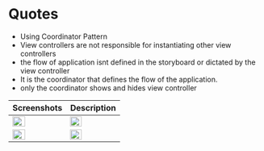 # Quotes
- Using Coordinator Pattern
- View controllers are not responsible for instantiating other view controllers
- the flow of application isnt defined in the storyboard or dictated by the view controller
- It is the coordinator that defines the flow of the application.
- only the coordinator shows and hides view controller

| Screenshots     | Description |
| ----------- | ----------- |
| <img src="https://github.com/mbayi-ios/Quotes/assets/91916741/f384cbae-6155-4bd9-89e7-a7dbf8ef12a5" width="50%" >    | <img src="https://github.com/mbayi-ios/Quotes/assets/91916741/1ddcfc4a-fd6f-4ebf-bfaf-ba5e036cc1c7" width="50%" >       |
| <img src="https://github.com/mbayi-ios/Quotes/assets/91916741/57f3c6fd-b335-40de-b48e-8ba2889a1bd1" width="50%" >   | <img src="https://github.com/mbayi-ios/Quotes/assets/91916741/57f3c6fd-b335-40de-b48e-8ba2889a1bd1" width="50%" >        |

